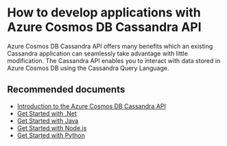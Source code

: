 <properties
	pageTitle="How to get started with Azure Cosmos DB Cassandra" 
	description="How to get started with Azure Cosmos DB Cassandra"
	service="microsoft.documentdb"
	resource="databaseAccounts"
	authors="balaksms"
	displayOrder="401"
	selfHelpType="generic"
	supportTopicIds="32615110"
	resourceTags=""
	productPesIds="15585"
	cloudEnvironments="public"	articleId="d4efebf6-70c3-486a-8081-99e77c289b12"
/>

# How to develop applications with Azure Cosmos DB Cassandra API

Azure Cosmos DB Cassandra API offers many benefits which an existing Cassandra application can seamlessly take advantage with little modification. The Cassandra API enables you to interact with data stored in Azure Cosmos DB using the Cassandra Query Language.

## **Recommended documents**
* [Introduction to the Azure Cosmos DB Cassandra API](https://docs.microsoft.com/azure/cosmos-db/cassandra-introduction)
* [Get Started with .Net](https://docs.microsoft.com/azure/cosmos-db/create-cassandra-dotnet)
* [Get Started with Java](https://docs.microsoft.com/azure/cosmos-db/create-cassandra-java)
* [Get Started with Node.js](https://docs.microsoft.com/azure/cosmos-db/create-cassandra-nodejs)
* [Get Started with Python](https://docs.microsoft.com/azure/cosmos-db/create-cassandra-python)
